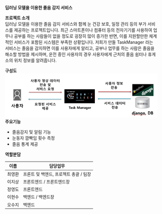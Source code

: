 **딥러닝 모델을 이용한 졸음 감지 서비스**

**프로젝트 소개**   
딥러닝 모델을 이용한 졸음 감지 서비스와 함께 눈 건강 보호, 일정 관리 등의 부가 서비스를 제공하는 프로젝트입니다.
최근 스마트폰이나 컴퓨터 등의 전자기기를 사용하여 업무나 공부를 하는 사람들이 없을 정도로 굉장히 많이 증가한 반면,
이를 지원할만한 체계적인 서비스가 포함된 시스템은 부족한 상황입니다.
저희가 만들 TaskManager 라는 서비스는 졸음을 감지하면 이를 사용자에게 알리고, 공부나 업무를 하는 사람은 졸음을 해소할 방법을 제시하며, 
운전 중인 사용자의 경우 사용자에게 근처의 졸음 쉼터나 휴게소의 위치 정보를 알려줍니다.

**구성도**   
![<서비스구성도>](/00_img/서비스구성도.png)   
**주요기능**   
- 졸음감지 및 알림 기능
- 눈동자 깜빡임 횟수 측정
- 졸음 통계 제공


**역할분담**   

|**이름**|**담당업무**|
|---|---|
|최영환|프론트 및 백엔드, 프로젝트 총괄 / 팀장|
|이지상|프론트엔드 / 프론트엔드장|
|정영도|프론트엔드|
|이현수|백엔드 / 백엔드장|
|오수지|백엔드|
